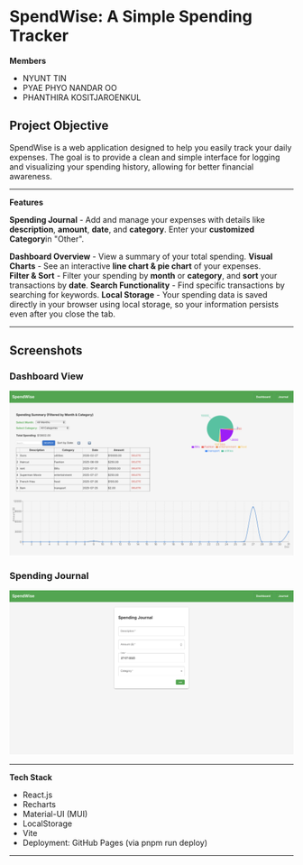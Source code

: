 # SpendWise: A Simple Spending Tracker
 **Members** 
 - NYUNT TIN
 - PYAE PHYO NANDAR OO
 - PHANTHIRA KOSITJAROENKUL
 
## Project Objective
 
SpendWise is a web application designed to help you easily track your daily expenses. The goal is to provide a clean and simple interface for logging and visualizing your spending history, allowing for better financial awareness.

---

**Features**
 
**Spending Journal** - Add and manage your expenses with details like **description**, **amount**, **date**, and **category**. Enter your **customized Category**in "Other".

**Dashboard Overview** - View a summary of your total spending.
**Visual Charts** - See an interactive **line chart & pie chart** of your expenses.  
**Filter & Sort** - Filter your spending by **month** or **category**, and **sort** your transactions by **date**.
 **Search Functionality** - Find specific transactions by searching for keywords.
**Local Storage** - Your spending data is saved directly in your browser using local storage, so your information persists even after you close the tab.
 
---

## Screenshots

### Dashboard View
![Dashboard Screenshot](screenshots/dashboard.png)

### Spending Journal
![Journal Screenshot](screenshots/journal.png)

---

**Tech Stack**

- React.js 
- Recharts 
- Material-UI (MUI) 
- LocalStorage 
- Vite 
- Deployment: GitHub Pages (via pnpm run deploy)

---